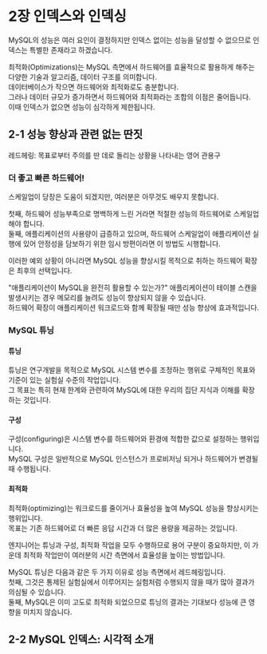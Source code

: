 # 2장 인덱스와 인덱싱

MySQL의 성능은 여러 요인이 결정하지만 인덱스 없이는 성능을 달성할 수 없으므로 인덱스는 특별한 존재라고 하겠습니다.  

최적화(Optimizations)는 MySQL 측면에서 하드웨어를 효율적으로 활용하게 해주는 다양한 기술과 알고리즘, 데이터 구조를 의미합니다.  
데이터베이스가 작으면 하드웨어와 최적화로도 충분합니다.  
그러나 데이터 규모가 증가하면서 하드웨어와 최적화라는 조합의 이점은 줄어듭니다.  
이때 인덱스가 없으면 성능이 심각하게 제한됩니다.  

## 2-1 성능 향상과 관련 없는 딴짓

레드헤링: 목표로부터 주의를 딴 데로 돌리는 상황을 나타내는 영어 관용구

### 더 좋고 빠른 하드웨어!

스케일업이 당장은 도움이 되겠지만, 여러분은 아무것도 배우지 못합니다.  

첫째, 하드웨어 성능부족으로 명백하게 느린 거라면 적절한 성능의 하드웨어로 스케일업해야 합니다.  
둘째, 애플리케이션의 사용량이 급증하고 있으며, 하드웨어 스케일업이 애플리케이션 실행에 있어 안정성을 담보하기 위한 임시 방편이라면 이 방법도 시행합니다.  

이러한 예외 상황이 아니라면 MySQL 성능을 향상시킬 목적으로 취하는 하드웨어 확장은 최후의 선택입니다.  

"애플리케이션이 MySQL을 완전히 활용할 수 있는가?"
애플리케이션이 테이블 스캔을 발생시키는 경우 메모리를 늘려도 성능이 향상되지 않을 수 있습니다.  
하드웨어 확장이 애플리케이션 워크로드와 함께 확장될 때만 성능 향상에 효과적입니다.  

### MySQL 튜닝

#### 튜닝

튜닝은 연구개발을 목적으로 MySQL 시스템 변수를 조정하는 행위로 구체적인 목표와 기준이 있는 실험실 수준의 작업입니다.  
그 목표는 특히 현재 한계와 관련하여 MySQL에 대한 우리의 집단 지식과 이해를 확장하는 것입니다.  

#### 구성

구성(configuring)은 시스템 변수를 하드웨어와 환경에 적합한 값으로 설정하는 행위입니다.  
MySQL 구성은 일반적으로 MySQL 인스턴스가 프로비저닝 되거나 하드웨어가 변경될 때 수행됩니다.  

#### 최적화

최적화(optimizing)는 워크로드를 줄이거나 효율성을 높여 MySQL 성능을 향상시키는 행위입니다.  
목표는 기존 하드웨어로 더 빠른 응답 시간과 더 많은 용량을 제공하는 것입니다.  

엔지니어는 튜닝과 구성, 최적화 작업을 모두 수행하므로 용어 구분이 중요하지만, 이 가운데 최적화 작업만이 여러분의 시간 측면에서 효율성을 높이는 방법입니다.  

MySQL 튜닝은 다음과 같은 두 가지 이유로 성능 측면에서 레드헤링입니다.  
첫째, 그것은 통제된 실험실에서 이루어지는 실험처럼 수행되지 않을 때가 많아 결과가 의심될 수 있습니다.  
둘째, MySQL은 이미 고도로 최적화 되었으므로 튜닝의 결과는 기대보다 성능에 큰 영향을 미치지 않습니다.  


## 2-2 MySQL 인덱스: 시각적 소개





